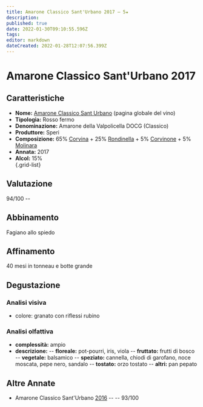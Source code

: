 ```yaml
---
title: Amarone Classico Sant'Urbano 2017 – 5★
description: 
published: true
date: 2022-01-30T09:10:55.596Z
tags: 
editor: markdown
dateCreated: 2022-01-28T12:07:56.399Z
---
```


<div class="annata">
  
# Amarone Classico Sant'Urbano 2017


## Caratteristiche
- **Nome:** <span class="nome">[Amarone Classico Sant Urbano](/vini/Italia/Veneto/Speri/Amarone-Classico-Sant-Urbano/scheda-globale)</span> (pagina globale del vino) 
- **Tipologia:** Rosso fermo
- **Denominazione:** <span class="denominazione">Amarone della Valpolicella DOCG (Classico)</span> 
- **Produttore:** <span class="cantina">Speri</span> 
- **Composizione:** <span class="vitigno">65% [Corvina](/vitigni/Italia/corvina) + 25% [Rondinella](/vitigni/Italia/rondinella) + 5% [Corvinone](/vitigni/Italia/corvinone) + 5% [Molinara](/vitigni/Italia/molinara)</span>
- **Annata:** <span class="annocorrente">2017</span>
- **Alcol:** 15%  
{.grid-list}

## Valutazione

<span class="punteggio">94/100</span> -- <span class="valutazione"><span class="star-5"></span></span>

## Abbinamento
Fagiano allo spiedo

## Affinamento
40 mesi in tonneau e botte grande

## Degustazione

### Analisi visiva
- colore: granato con riflessi rubino

### Analisi olfattiva
<div class="vini vini-2017" id="Amarone-Classico-Sant-Urbano"></div>
<div class="olfattiva-testo">
    
- **complessità:**  <span class="complessitaVino">ampio</span>
- **descrizione:** 
  -- **<span class="florealeInput">floreale</span>:** pot-pourri, iris, viola
  -- **<span class="fruttatoInput">fruttato</span>:** frutti di bosco
  -- **<span class="vegetaleInput">vegetale</span>:** balsamico
  -- **<span class="speziatoInput">speziato</span>:** cannella, chiodi di garofano, noce moscata, pepe nero, sandalo
  -- **<span class="tostatoInput">tostato</span>:** orzo tostato
  -- **<span class="altriInput">altri</span>:** pan pepato

</div>

## Altre Annate
- Amarone Classico Sant'Urbano [2016](/vini/Italia/Veneto/Speri/Amarone-Classico-Sant-Urbano/2016) -- <span class="star-5"></span> -- 93/100
  
</div>

